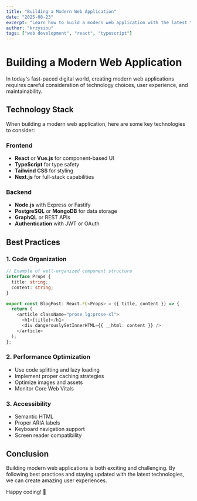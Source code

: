 ```yaml
---
title: "Building a Modern Web Application"
date: "2025-08-23"
excerpt: "Learn how to build a modern web application with the latest technologies and best practices."
author: "krzysiou"
tags: ["web development", "react", "typescript"]
---
```


# Building a Modern Web Application

In today's fast-paced digital world, creating modern web applications requires careful consideration of technology choices, user experience, and maintainability.

## Technology Stack

When building a modern web application, here are some key technologies to consider:

### Frontend
- **React** or **Vue.js** for component-based UI
- **TypeScript** for type safety
- **Tailwind CSS** for styling
- **Next.js** for full-stack capabilities

### Backend
- **Node.js** with Express or Fastify
- **PostgreSQL** or **MongoDB** for data storage
- **GraphQL** or REST APIs
- **Authentication** with JWT or OAuth

## Best Practices

### 1. Code Organization
```typescript
// Example of well-organized component structure
interface Props {
  title: string;
  content: string;
}

export const BlogPost: React.FC<Props> = ({ title, content }) => {
  return (
    <article className="prose lg:prose-xl">
      <h1>{title}</h1>
      <div dangerouslySetInnerHTML={{ __html: content }} />
    </article>
  );
};
```

### 2. Performance Optimization
- Use code splitting and lazy loading
- Implement proper caching strategies
- Optimize images and assets
- Monitor Core Web Vitals

### 3. Accessibility
- Semantic HTML
- Proper ARIA labels
- Keyboard navigation support
- Screen reader compatibility

## Conclusion

Building modern web applications is both exciting and challenging. By following best practices and staying updated with the latest technologies, we can create amazing user experiences.

Happy coding! 🚀
